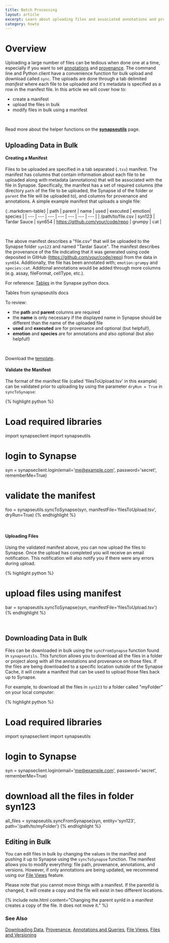 ```yaml
---
title: Batch Processing
layout: article
excerpt: Learn about uploading files and associated annotations and provenance in bulk.
category: howto
---
```


# Overview

Uploading a large number of files can be tedious when done one at a time, especially if you want to set [annotations](http://docs.synapse.org/articles/annotation_and_query.html) and [provenance](http://docs.synapse.org/articles/provenance.html). The command line and Python client have a convenience function for bulk upload and download called `sync`. The uploads are done through a tab delimited *manifest* where each file to be uploaded and it's metadata is specified as a row in the manifest file. In this article we will cover how to: 
	
* create a manifest 
* upload the files in bulk
* modify files in bulk using a manifest

<br/>

Read more about the helper functions on the **[synapseutils](http://docs.synapse.org/python/synapseutils.html#module-synapseutils)** page.

## Uploading Data in Bulk

#### Creating a Manifest

Files to be uploaded are specified in a tab separated (`.tsv`) manifest. The manifest has columns that contain information about each file to be uploaded along with metadata (annotations) that will be associated with the file in Synapse. Specifically, the manifest has a set of required columns (the directory `path` of the file to be uploaded, the Synapse id of the folder or `parent` the file will be uploaded to), and columns for provenance and annotations. A simple example manifest that uploads a single file:

{:.markdown-table}
| path | parent | name | used | executed | emotion| species |
| --- | --- | --- | --- | --- | --- | --- |
| /path/to/file.csv | syn123 | Tardar Sauce | syn654 | https://github.com/your/code/repo | grumpy | cat |

<br/>

The above manifest describes a "file.csv" that will be uploaded to the Synapse folder `syn123` and named "Tardar Sauce". The manifest describes the provenance of the file indicating that it was generated using code deposited in GitHub (https://github.com/your/code/repo) from the data in `syn654`. Additionally, the file has been annotated with; `emotion:grumpy` and `species:cat`. Additonal annotations would be added through more columns (e.g. assay, fileFormat, cellType, etc.).


For reference:
[Tables](http://docs.synapse.org/python/Table.html#module-synapseclient.table) in the Synapse python docs.

Tables from synapseutils docs

To review:
* the **path** and **parent** columns are required
* the **name** is only necessary if the displayed name in Synapse should be different than the name of the uploaded file
* **used** and **executed** are for provenance and optional (but helpful!),
* **emotion** and **species** are for annotations and also optional (but also helpful!)

<br/>

Download the [template](/assets/downloads/example_manifest_template.tsv).

#### Validate the Manifest

The format of the manifest file (called 'filesToUpload.tsv' in this example) can be validated prior to uploading by using the parameter `dryRun = True` in `syncToSynapse`:

{% highlight python %}
# Load required libraries
import synapseclient
import synapseutils

# login to Synapse
syn = synapseclient.login(email='me@example.com', password='secret', rememberMe=True) 

# validate the manifest
foo = synapseutils.syncToSynapse(syn, manifestFile='filesToUpload.tsv', dryRun=True)
{% endhighlight %}

<br/>

#### Uploading Files

Using the validated manifest above, you can now upload the files to Synapse. Once the upload has completed you will receive an email notification. This notification will also notify you if there were any errors during upload. 

{% highlight python %}
# upload files using manifest
bar = synapseutils.syncToSynapse(syn, manifestFile='filesToUpload.tsv')
{% endhighlight %}

<br/>



## Downloading Data in Bulk

Files can be downloaded in bulk using the `syncFromSynapse` function found in `synapseutils`. This function allows you to download all the files in a folder or project along with all the annotations and provenance on those files. If the files are being downloaded to a specific location outside of the Synapse Cache, it will create a manifest that can be used to upload those files back up to Synapse.

For example, to download all the files in `syn123` to a folder called "myFolder" on your local computer:

{% highlight python %}
# Load required libraries
import synapseclient
import synapseutils

# login to Synapse
syn = synapseclient.login(email='me@example.com', password='secret', rememberMe=True) 

# download all the files in folder syn123
all_files = synapseutils.syncFromSynapse(syn, entity='syn123', path='/path/to/myFolder')
{% endhighlight %}


## Editing in Bulk

You can edit files in bulk by changing the values in the manifest and pushing it up to Synapse using the `syncToSynapse` function. The manifest allows you to modify everything: file path, provenance, annotations, and versions. However, if only annotations are being updated, we recommend using our [File Views](/articles/fileviews.html) feature. 


Please note that you cannot move things with a manifest. If the parentId is changed, it will create a copy and the file will exist in two different locations. 


{% include note.html content="Changing the parent synId in a manifest creates a copy of the file. It does not move it." %}


### See Also
[Downloading Data](/articles/downloading_data.html), [Provenance](/articles/provenance.html), [Annotations and Queries](/articles/annotation_and_query.html), [File Views](/articles/fileviews.html), [Files and Versioning](/articles/files_and_versioning.html)
